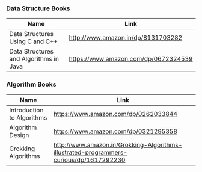 ### Data Structure Books
Name | Link
------------ | ------------- 
Data Structures Using C and C++ | http://www.amazon.in/dp/8131703282
Data Structures and Algorithms in Java | https://www.amazon.com/dp/0672324539

### Algorithm Books
Name | Link
------------ | ------------- 
Introduction to Algorithms | https://www.amazon.com/dp/0262033844
Algorithm Design | https://www.amazon.com/dp/0321295358
Grokking Algorithms | http://www.amazon.in/Grokking-Algorithms-illustrated-programmers-curious/dp/1617292230
